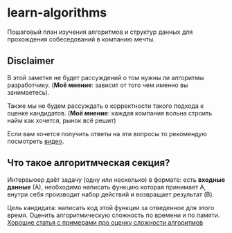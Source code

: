 # learn-algorithms
Пошаговый план изучения алгоритмов и структур данных для прохождения собеседований в компанию мечты.
## Disclaimer
В этой заметке не будет рассуждений о том нужны ли алгоритмы разработчику. (**Моё мнение**: зависит от того чем именно вы занимаетесь). 

Также мы не будем рассуждать о корректности такого подхода к оценке кандидатов. (**Моё мнение**: каждая компания вольна строить найм как хочется, рынок всё решит)

Если вам хочется получить ответы на эти вопросы то рекомендую посмотреть [видео](https://www.youtube.com/watch?v=CB9bS46vl04).

## Что такое алгоритмческая секция?
Интервьюер даёт задачу (одну или несколько) в формате: есть **входные данные** (А), необходимо написать функцию которая принимает А, внутри себя производит набор действий  и возвращает результат (B). 

Цель кандидата: написать код этой функции за отведенное для этого время. Оценить алгоритмическую сложность по времени и по памяти. [Хорошие статья с примерами про оценку сложности алгоритмов](https://habr.com/ru/articles/782608/)
